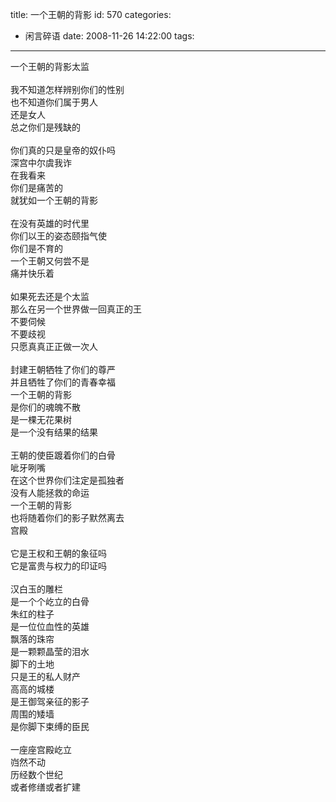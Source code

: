 title: 一个王朝的背影
id: 570
categories:
  - 闲言碎语
date: 2008-11-26 14:22:00
tags:
---

一个王朝的背影太监
</br>
</br>我不知道怎样辨别你们的性别
</br>也不知道你们属于男人
</br>还是女人
</br>总之你们是残缺的
</br>
</br>你们真的只是皇帝的奴仆吗
</br>深宫中尔虞我诈
</br>在我看来
</br>你们是痛苦的
</br>就犹如一个王朝的背影
</br>
</br>在没有英雄的时代里
</br>你们以王的姿态颐指气使
</br>你们是不育的
</br>一个王朝又何尝不是
</br>痛并快乐着
</br>
</br>如果死去还是个太监
</br>那么在另一个世界做一回真正的王
</br>不要伺候
</br>不要歧视
</br>只愿真真正正做一次人
</br>
</br>封建王朝牺牲了你们的尊严
</br>并且牺牲了你们的青春幸福
</br>一个王朝的背影
</br>是你们的魂魄不散
</br>是一棵无花果树
</br>是一个没有结果的结果
</br>
</br>王朝的使臣踱着你们的白骨
</br>呲牙咧嘴
</br>在这个世界你们注定是孤独者
</br>没有人能拯救的命运
</br>一个王朝的背影
</br>也将随着你们的影子默然离去
</br>宫殿
</br>
</br>它是王权和王朝的象征吗
</br>它是富贵与权力的印证吗
</br>
</br>汉白玉的雕栏
</br>是一个个屹立的白骨
</br>朱红的柱子
</br>是一位位血性的英雄
</br>飘落的珠帘
</br>是一颗颗晶莹的泪水
</br>脚下的土地
</br>只是王的私人财产
</br>高高的城楼
</br>是王御驾亲征的影子
</br>周围的矮墙
</br>是你脚下束缚的臣民
</br>
</br>一座座宫殿屹立
</br>岿然不动
</br>历经数个世纪
</br>或者修缮或者扩建